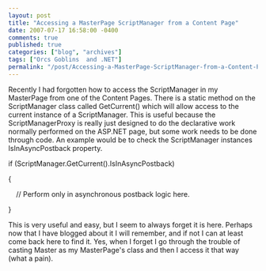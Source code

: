 ```yaml
---
layout: post
title: "Accessing a MasterPage ScriptManager from a Content Page"
date: 2007-07-17 16:58:00 -0400
comments: true
published: true
categories: ["blog", "archives"]
tags: ["Orcs Goblins  and .NET"]
permalink: "/post/Accessing-a-MasterPage-ScriptManager-from-a-Content-Page/"
---
```

<!-- more -->

<p>Recently I had forgotten how to access the ScriptManager in my MasterPage from one of the Content Pages. There is a static method on the ScriptManager class called GetCurrent() which will allow access to the current instance of a ScriptManager. This is useful because the ScriptManagerProxy is really just designed to do the declarative work normally performed on the ASP.NET page, but some work needs to be done through code. An example would be to check the ScriptManager instances IsInAsyncPostback property.</p>
<p>if (ScriptManager.GetCurrent().IsInAsyncPostback)</p>
<p>{</p>
<p>&nbsp;&nbsp;&nbsp; // Perform only in asynchronous postback logic here.</p>
<p>}&nbsp;</p>
<p>This is very useful and easy, but I seem to always forget it is here. Perhaps now that I have blogged about it I will remember, and if not I can at least come back here to find it. Yes, when I forget I go through the trouble of casting Master as my MasterPage's class and then I access it that way (what a pain).</p>
